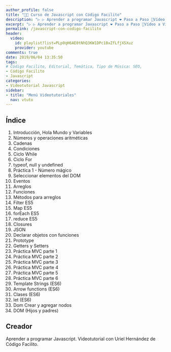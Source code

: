 ```yaml
---
author_profile: false
title: "👩‍🏫 Curso de Javascript con Código Facilito"
description: "▷ ▷ Aprender a programar Javascript ❤️ Paso a Paso 👣Vídeo a Vídeo con el Videotutorial deUriel Hernández de Código Facilito ✌️"
excerpt: "▷ ▷ Aprender a programar Javascript ❤️ Paso a Paso 👣Vídeo a Vídeo con el Videotutorial deUriel Hernández de Código Facilito ✌️"
permalink: /javascript-con-codigo-facilito
header:
  video:
    id: playlist?list=PLpOqH6AE0tNhQ3KW1DPc18xZfLfjX5Xuz
    provider: youtube
comments: true
date: 2019/06/04 13:35:50
tags:
# Código Facilito, Editorial, Temática, Tipo de Música: SEO, 
- Código Facilito
- Javascript
categories:
- Videotutorial Javascript
sidebar:
- title: "Menú Videotutoriales"
  nav: vtuto
---
```


## Índice
1. Introducción, Hola Mundo y Variables
2. Números y operaciones aritméticas
3. Cadenas
4. Condiciones
5. Ciclo While
6. Ciclo For
7. typeof, null y undefined
8. Práctica 1 - Número mágico
9. Seleccionar elementos del DOM
10. Eventos
11. Arreglos
12. Funciones
13. Métodos para arreglos
14. Filter ES5
15. Map ES5
16. forEach ES5
17. reduce ES5
18. Closures
19. JSON
20. Declarar objetos con funciones
21. Prototype
22. Getters y Setters
23. Práctica MVC parte 1
24. Práctica MVC parte 2
25. Práctica MVC parte 3
26. Práctica MVC parte 4
27. Práctica MVC parte 5
28. Práctica MVC parte 6
29. Template Strings (ES6)
30. Arrow functions (ES6)
31. Clases (ES6)
32. let (ES6)
33. Dom Crear y agregar nodos
34. DOM (Hijos y padres)

## Creador
Aprender a programar Javascript. Videotutorial con Uriel Hernández de Código Facilito.